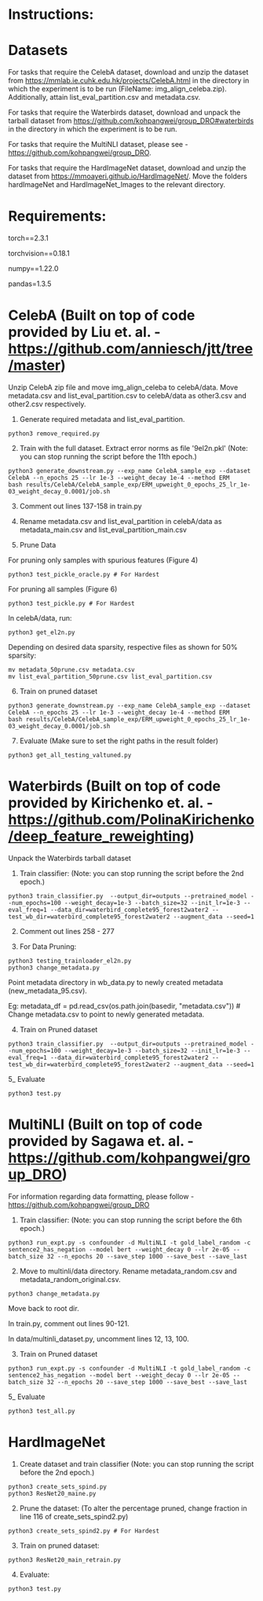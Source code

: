 # Instructions:

# Datasets

For tasks that require the CelebA dataset, download and unzip the dataset from https://mmlab.ie.cuhk.edu.hk/projects/CelebA.html in the directory in which the experiment is to be run (FileName: img_align_celeba.zip). Additionally, attain list_eval_partition.csv and metadata.csv.

For tasks that require the Waterbirds dataset, download and unpack the tarball dataset from https://github.com/kohpangwei/group_DRO#waterbirds in the directory in which the experiment is to be run.

For tasks that require the MultiNLI dataset, please see - https://github.com/kohpangwei/group_DRO.

For tasks that require the HardImageNet dataset, download and unzip the dataset from https://mmoayeri.github.io/HardImageNet/. Move the folders hardImageNet and HardImageNet_Images to the relevant directory.

# Requirements:

torch==2.3.1

torchvision==0.18.1

numpy==1.22.0

pandas=1.3.5

# CelebA (Built on top of code provided by Liu et. al. - https://github.com/anniesch/jtt/tree/master)

Unzip CelebA zip file and move img_align_celeba to celebA/data. Move metadata.csv and list_eval_partition.csv to celebA/data as other3.csv and other2.csv respectively.

1) Generate required metadata and list_eval_partition.

```
python3 remove_required.py
```

2) Train with the full dataset. Extract error norms as file '9el2n.pkl' (Note: you can stop running the script before the 11th epoch.)
```
python3 generate_downstream.py --exp_name CelebA_sample_exp --dataset CelebA --n_epochs 25 --lr 1e-3 --weight_decay 1e-4 --method ERM
bash results/CelebA/CelebA_sample_exp/ERM_upweight_0_epochs_25_lr_1e-03_weight_decay_0.0001/job.sh
```

3) Comment out lines 137-158 in train.py

4) Rename metadata.csv and list_eval_partition in celebA/data as metadata_main.csv and list_eval_partition_main.csv

5) Prune Data

For pruning only samples with spurious features (Figure 4)

```
python3 test_pickle_oracle.py # For Hardest
```

For pruning all samples (Figure 6)

```
python3 test_pickle.py # For Hardest
```

In celebA/data, run:

```
python3 get_el2n.py
```

Depending on desired data sparsity, respective files as shown for 50% sparsity:

```
mv metadata_50prune.csv metadata.csv
mv list_eval_partition_50prune.csv list_eval_partition.csv
```

6) Train on pruned dataset

```
python3 generate_downstream.py --exp_name CelebA_sample_exp --dataset CelebA --n_epochs 25 --lr 1e-3 --weight_decay 1e-4 --method ERM
bash results/CelebA/CelebA_sample_exp/ERM_upweight_0_epochs_25_lr_1e-03_weight_decay_0.0001/job.sh
```

7) Evaluate (Make sure to set the right paths in the result folder)

```
python3 get_all_testing_valtuned.py
```


# Waterbirds (Built on top of code provided by Kirichenko et. al. - https://github.com/PolinaKirichenko/deep_feature_reweighting)

Unpack the Waterbirds tarball dataset

1) Train classifier: (Note: you can stop running the script before the 2nd epoch.)

```
python3 train_classifier.py  --output_dir=outputs --pretrained_model --num_epochs=100 --weight_decay=1e-3 --batch_size=32 --init_lr=1e-3 --eval_freq=1 --data_dir=waterbird_complete95_forest2water2 --test_wb_dir=waterbird_complete95_forest2water2 --augment_data --seed=1
```

2) Comment out lines 258 - 277

3) For Data Pruning:

```
python3 testing_trainloader_el2n.py
python3 change_metadata.py
```

Point metadata directory in wb_data.py to newly created metadata (new_metadata_95.csv).

Eg: metadata_df = pd.read_csv(os.path.join(basedir, "metadata.csv")) # Change metadata.csv to point to newly generated metadata.


4) Train on Pruned dataset

```
python3 train_classifier.py  --output_dir=outputs --pretrained_model --num_epochs=100 --weight_decay=1e-3 --batch_size=32 --init_lr=1e-3 --eval_freq=1 --data_dir=waterbird_complete95_forest2water2 --test_wb_dir=waterbird_complete95_forest2water2 --augment_data --seed=1
```

5_ Evaluate

```
python3 test.py
```


# MultiNLI (Built on top of code provided by Sagawa et. al. - https://github.com/kohpangwei/group_DRO)

For information regarding data formatting, please follow - https://github.com/kohpangwei/group_DRO

1) Train classifier:  (Note: you can stop running the script before the 6th epoch.)

```
python3 run_expt.py -s confounder -d MultiNLI -t gold_label_random -c sentence2_has_negation --model bert --weight_decay 0 --lr 2e-05 --batch_size 32 --n_epochs 20 --save_step 1000 --save_best --save_last
```

2) Move to multinli/data directory. Rename metadata_random.csv and metadata_random_original.csv.

```
python3 change_metadata.py
```
Move back to root dir.

In train.py, comment out lines 90-121.

In data/multinli_dataset.py, uncomment lines 12, 13, 100.


3) Train on Pruned dataset

```
python3 run_expt.py -s confounder -d MultiNLI -t gold_label_random -c sentence2_has_negation --model bert --weight_decay 0 --lr 2e-05 --batch_size 32 --n_epochs 20 --save_step 1000 --save_best --save_last
```

5_ Evaluate

```
python3 test_all.py
```


# HardImageNet 

1) Create dataset and train classifier (Note: you can stop running the script before the 2nd epoch.)

```
python3 create_sets_spind.py
python3 ResNet20_maine.py
```

2) Prune the dataset: (To alter the percentage pruned, change fraction in line 116 of create_sets_spind2.py)

```
python3 create_sets_spind2.py # For Hardest
```

3) Train on pruned dataset:

```
python3 ResNet20_main_retrain.py
```

4) Evaluate:

```
python3 test.py
```
